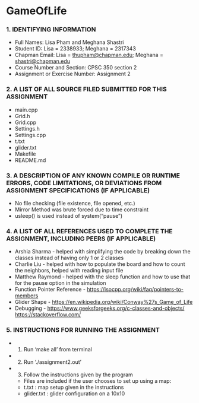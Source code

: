 # GameOfLife

### 1. IDENTIFYING INFORMATION
  * Full Names: Lisa Pham and Meghana Shastri
  * Student ID: Lisa = 2338933; Meghana = 2317343
  * Chapman Email: Lisa = thupham@chapman.edu; Meghana = shastri@chapman.edu
  * Course Number and Section: CPSC 350 section 2
  * Assignment or Exercise Number: Assignment 2

### 2. A LIST OF ALL SOURCE FILED SUBMITTED FOR THIS ASSIGNMENT
  * main.cpp
  * Grid.h
  * Grid.cpp
  * Settings.h
  * Settings.cpp
  * t.txt
  * glider.txt
  * Makefile
  * README.md

### 3. A DESCRIPTION OF ANY KNOWN COMPILE OR RUNTIME ERRORS, CODE LIMITATIONS, OR DEVIATIONS FROM ASSIGNMENT SPECIFICATIONS (IF APPLICABLE)
  * No file checking (file existence, file opened, etc.)
  * Mirror Method was brute forced due to time constraint
  * usleep() is used instead of system(“pause”)

### 4. A LIST OF ALL REFERENCES USED TO COMPLETE THE ASSIGNMENT, INCLUDING PEERS (IF APPLICABLE)
  * Arshia Sharma - helped with simplifying the code by breaking down the classes instead of having only 1 or 2 classes
  * Charlie Liu - helped with how to populate the board and how to count the neighbors, helped with reading input file
  * Matthew Raymond - helped with the sleep function and how to use that for the pause option in the simulation
  * Function Pointer Reference - https://isocpp.org/wiki/faq/pointers-to-members
  * Glider Shape - https://en.wikipedia.org/wiki/Conway%27s_Game_of_Life
  * Debugging - https://www.geeksforgeeks.org/c-classes-and-objects/
  https://stackoverflow.com/

### 5. INSTRUCTIONS FOR RUNNING THE ASSIGNMENT
  * 1. Run ‘make all’ from terminal
  * 2. Run ‘./assignment2.out’
  * 3. Follow the instructions given by the program
    - Files are included if the user chooses to set up using a map:
    - t.txt : map setup given in the instructions
    - glider.txt : glider configuration on a 10x10
